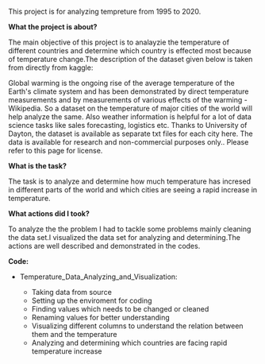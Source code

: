This project is for analyzing tempreture from 1995 to 2020.

**What the project is about?**

The main objective of this project is to analayzie the temperature of different countries and determine which country is effected most because of temperature change.The description of the dataset given below is taken from directly from kaggle:

Global warming is the ongoing rise of the average temperature of the Earth's climate system and has been demonstrated by direct temperature measurements and by measurements of various effects of the warming - Wikipedia.
So a dataset on the temperature of major cities of the world will help analyze the same. Also weather information is helpful for a lot of data science tasks like sales forecasting, logistics etc.
Thanks to University of Dayton, the dataset is available as separate txt files for each city here. The data is available for research and non-commercial purposes only.. Please refer to this page for license.

**What is the task?**

The task is to analyze and determine how much temperature has incresed in different parts of the world and which cities are seeing a rapid increase in temperature.

**What actions did I took?**

To analyze the the problem I had to tackle some problems mainly cleaning the data set.I visualized the data set for analyzing and determining.The actions are well described and demonstrated in the codes.

**Code:**

 * Temperature_Data_Analyzing_and_Visualization: 
 
      - Taking data from source
      - Setting up the enviroment for coding
      - Finding values which needs to be changed or cleaned
      - Renaming values for better understanding
      - Visualizing different columns to understand the relation between them and the temperature
      - Analyzing and determining which countries are facing rapid temperature increase



